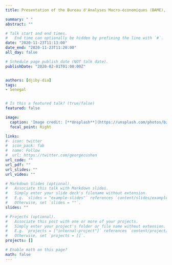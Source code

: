 ```yaml
---
title: Presentation of the Bureau d'Analyses Macro-économiques (BAME), Senegal

summary: " "
abstract: ""

# Talk start and end times.
#   End time can optionally be hidden by prefixing the line with `#`.
date: "2020-11-23T11:13:00"
date_end: "2020-11-23T11:20:00"
all_day: false

# Schedule page publish date (NOT talk date).
publishDate: "2020-02-01T01:00:00Z"


authors: [djiby-dia]
tags: 
- Senegal


# Is this a featured talk? (true/false)
featured: false

image:
  caption: 'Image credit: [**Unsplash**](https://unsplash.com/photos/bzdhc5b3Bxs)'
  focal_point: Right

links:
#- icon: twitter
#  icon_pack: fab
#  name: Follow
#  url: https://twitter.com/georgecushen
url_code: ""
url_pdf: ""
url_slides: ""
url_video: ""

# Markdown Slides (optional).
#   Associate this talk with Markdown slides.
#   Simply enter your slide deck's filename without extension.
#   E.g. `slides = "example-slides"` references `content/slides/example-slides.md`.
#   Otherwise, set `slides = ""`.
slides: ""

# Projects (optional).
#   Associate this post with one or more of your projects.
#   Simply enter your project's folder or file name without extension.
#   E.g. `projects = ["internal-project"]` references `content/project/deep-learning/index.md`.
#   Otherwise, set `projects = []`.
projects: []

# Enable math on this page?
math: false
---
```


